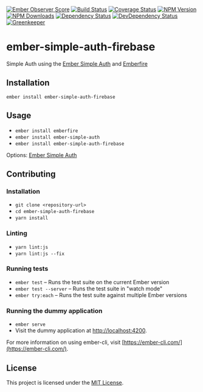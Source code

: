 [![Ember Observer Score](http://emberobserver.com/badges/ember-simple-auth-firebase.svg)](http://emberobserver.com/addons/ember-simple-auth-firebase)
[![Build Status](https://travis-ci.org/devotox/ember-simple-auth-firebase.svg)](http://travis-ci.org/devotox/ember-simple-auth-firebase)
[![Coverage Status](https://codecov.io/gh/devotox/ember-simple-auth-firebase/branch/master/graph/badge.svg)](https://codecov.io/gh/devotox/ember-simple-auth-firebase)
[![NPM Version](https://badge.fury.io/js/ember-simple-auth-firebase.svg)](http://badge.fury.io/js/ember-simple-auth-firebase)
[![NPM Downloads](https://img.shields.io/npm/dm/ember-simple-auth-firebase.svg)](https://www.npmjs.org/package/ember-simple-auth-firebase)
[![Dependency Status](https://david-dm.org/poetic/ember-simple-auth-firebase.svg)](https://david-dm.org/poetic/ember-simple-auth-firebase)
[![DevDependency Status](https://david-dm.org/poetic/ember-simple-auth-firebase/dev-status.svg)](https://david-dm.org/poetic/ember-simple-auth-firebase#info=devDependencies)
[![Greenkeeper](https://badges.greenkeeper.io/devotox/ember-simple-auth-firebase.svg)](https://greenkeeper.io/)

ember-simple-auth-firebase
==============================================================================

Simple Auth using the [Ember Simple Auth](https://github.com/simplabs/ember-simple-auth) and [Emberfire](https://github.com/firebase/emberfire)

Installation
------------------------------------------------------------------------------

```
ember install ember-simple-auth-firebase
```


Usage
------------------------------------------------------------------------------

* `ember install emberfire`
* `ember install ember-simple-auth`
* `ember install ember-simple-auth-firebase`

Options: [Ember Simple Auth](https://github.com/simplabs/ember-simple-auth)

Contributing
------------------------------------------------------------------------------

### Installation

* `git clone <repository-url>`
* `cd ember-simple-auth-firebase`
* `yarn install`

### Linting

* `yarn lint:js`
* `yarn lint:js --fix`

### Running tests

* `ember test` – Runs the test suite on the current Ember version
* `ember test --server` – Runs the test suite in "watch mode"
* `ember try:each` – Runs the test suite against multiple Ember versions

### Running the dummy application

* `ember serve`
* Visit the dummy application at [http://localhost:4200](http://localhost:4200).

For more information on using ember-cli, visit [https://ember-cli.com/](https://ember-cli.com/).

License
------------------------------------------------------------------------------

This project is licensed under the [MIT License](LICENSE.md).
